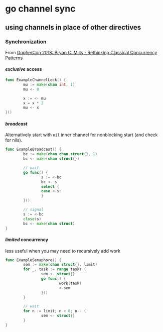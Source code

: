 # go channel sync

## using channels in place of other directives


### Synchronization

From [GopherCon 2018: Bryan C. Mills - Rethinking Classical Concurrency Patterns](https://www.youtube.com/watch?v=5zXAHh5tJqQ)

#### _exclusive_ access

```go
func ExampleChannelLock() {
        mu := make(chan int, 1)
        mu <- 0

        x := <- mu
        x = x * 2
        mu <- x
}()
```

#### _broadcast_

Alternatively start with `nil` inner channel for nonblocking start
(and check for nils).

```go
func ExampleBroadcast() {
        bc := make(chan chan struct{}, 1)
        bc <- make(chan struct{})

        // wait
        go func() {
                s := <-bc
                bc <- s
                select {
                case <-s:
                }
        }()

        // signal
        s := <-bc
        close(s)
        bc <- make(chan struct)
}
```

#### _limited_ concurrency

less useful when you may need to recursively add work

```go
func ExampleSemaphore() {
        sem := make(chan struct{}, limit)
        for _, task := range tasks {
                sem <- struct{}
                go func() {
                        work(task)
                        <-sem
                }()
        }

        // wait
        for n := limit; n > 0; n-- {
                sem <- struct{}
        }
}
```
